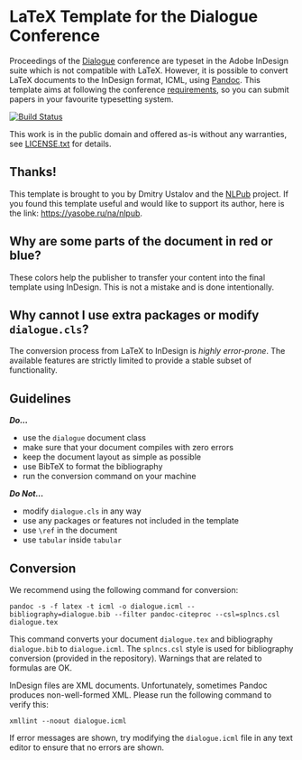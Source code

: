 # LaTeX Template for the Dialogue Conference

Proceedings of the [Dialogue](http://www.dialog-21.ru/en/) conference are typeset in the Adobe InDesign suite which is not compatible with LaTeX. However, it is possible to convert LaTeX documents to the InDesign format, ICML, using [Pandoc](https://pandoc.org). This template aims at following the conference [requirements](http://www.dialog-21.ru/en/guidelines/), so you can submit papers in your favourite typesetting system.

[![Build Status](https://github.com/nlpub/dialogue-latex/workflows/Build/badge.svg?branch=master)](https://github.com/nlpub/dialogue-latex/actions?query=workflow%3ABuild)

This work is in the public domain and offered as-is without any warranties, see [LICENSE.txt](LICENSE.txt) for details.

## Thanks!

This template is brought to you by Dmitry Ustalov and the [NLPub](https://nlpub.ru/) project. If you found this template useful and would like to support its author, here is the link: <https://yasobe.ru/na/nlpub>.

## Why are some parts of the document in red or blue?

These colors help the publisher to transfer your content into the final template using InDesign. This is not a mistake and is done intentionally.

## Why cannot I use extra packages or modify `dialogue.cls`?

The conversion process from LaTeX to InDesign is *highly error-prone*. The available features are strictly limited to provide a stable subset of functionality.

## Guidelines

***Do...***

* use the `dialogue` document class
* make sure that your document compiles with zero errors
* keep the document layout as simple as possible
* use BibTeX to format the bibliography
* run the conversion command on your machine

***Do Not...***

* modify `dialogue.cls` in any way
* use any packages or features not included in the template
* use `\ref` in the document
* use `tabular` inside `tabular`

## Conversion

We recommend using the following command for conversion:

```shell
pandoc -s -f latex -t icml -o dialogue.icml --bibliography=dialogue.bib --filter pandoc-citeproc --csl=splncs.csl dialogue.tex
```

This command converts your document `dialogue.tex` and bibliography `dialogue.bib` to `dialogue.icml`. The `splncs.csl` style is used for bibliography conversion (provided in the repository). Warnings that are related to formulas are OK.

InDesign files are XML documents. Unfortunately, sometimes Pandoc produces non-well-formed XML. Please run the following command to verify this:

```shell
xmllint --noout dialogue.icml
```

If error messages are shown, try modifying the `dialogue.icml` file in any text editor to ensure that no errors are shown.
